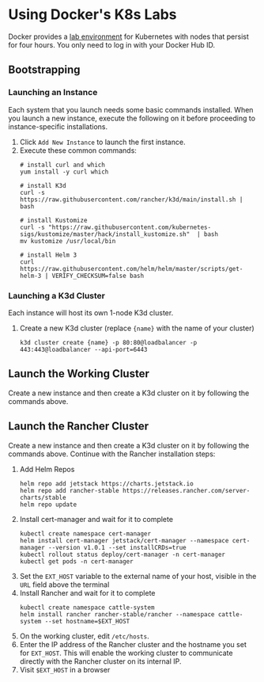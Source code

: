 # Using Docker's K8s Labs

Docker provides a [lab environment][1] for Kubernetes with nodes that persist for four hours. You only need to log in with your Docker Hub ID.

## Bootstrapping

### Launching an Instance

Each system that you launch needs some basic commands installed. When you launch a new instance, execute the following on it before proceeding to instance-specific installations.

1. Click `Add New Instance` to launch the first instance.
2. Execute these common commands:
    ```
    # install curl and which
    yum install -y curl which

    # install K3d
    curl -s https://raw.githubusercontent.com/rancher/k3d/main/install.sh | bash

    # install Kustomize
    curl -s "https://raw.githubusercontent.com/kubernetes-sigs/kustomize/master/hack/install_kustomize.sh"  | bash
    mv kustomize /usr/local/bin

    # install Helm 3
    curl https://raw.githubusercontent.com/helm/helm/master/scripts/get-helm-3 | VERIFY_CHECKSUM=false bash
    ```

### Launching a K3d Cluster

Each instance will host its own 1-node K3d cluster.

1. Create a new K3d cluster (replace `{name}` with the name of your cluster)
    ```
    k3d cluster create {name} -p 80:80@loadbalancer -p 443:443@loadbalancer --api-port=6443
    ```

## Launch the Working Cluster

Create a new instance and then create a K3d cluster on it by following the commands above.

## Launch the Rancher Cluster

Create a new instance and then create a K3d cluster on it by following the commands above. Continue with the Rancher installation steps:

1. Add Helm Repos
    ```
    helm repo add jetstack https://charts.jetstack.io
    helm repo add rancher-stable https://releases.rancher.com/server-charts/stable
    helm repo update
    ```
2. Install cert-manager and wait for it to complete
    ```
    kubectl create namespace cert-manager
    helm install cert-manager jetstack/cert-manager --namespace cert-manager --version v1.0.1 --set installCRDs=true
    kubectl rollout status deploy/cert-manager -n cert-manager
    kubectl get pods -n cert-manager
    ```
3. Set the `EXT_HOST` variable to the external name of your host, visible in the `URL` field above the terminal
4. Install Rancher and wait for it to complete
    ```
    kubectl create namespace cattle-system
    helm install rancher rancher-stable/rancher --namespace cattle-system --set hostname=$EXT_HOST
    ```
5. On the working cluster, edit `/etc/hosts`.
6. Enter the IP address of the Rancher cluster and the hostname you set for `EXT_HOST`. This will enable the working cluster to communicate directly with the Rancher cluster on its internal IP.
7. Visit `$EXT_HOST` in a browser


[1]: https://labs.play-with-k8s.com
